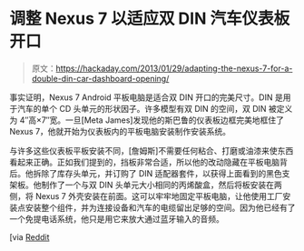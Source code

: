 # 调整 Nexus 7 以适应双 DIN 汽车仪表板开口

> 原文：<https://hackaday.com/2013/01/29/adapting-the-nexus-7-for-a-double-din-car-dashboard-opening/>

事实证明，Nexus 7 Android 平板电脑是适合双 DIN 开口的完美尺寸。DIN 是用于汽车的单个 CD 头单元的形状因子。许多模型有双 DIN 的空间，双 DIN 被定义为 4″高×7″宽。一旦[Meta James]发现他的斯巴鲁的仪表板边框完美地框住了 Nexus 7，他就开始为仪表板内的平板电脑安装制作安装系统。

与许多这些仪表板平板安装不同，[詹姆斯]不需要任何粘合、打磨或油漆来使东西看起来正确。正如我们提到的，挡板非常合适，所以他的改动隐藏在平板电脑背后。他拆除了库存头单元，并订购了 DIN 适配器套件，以获得上面看到的黑色支架板。他制作了一个与双 DIN 头单元大小相同的丙烯酸盒，然后将板安装在两侧，将 Nexus 7 外壳安装在前面。这可以牢牢地固定平板电脑，让他使用工厂安装点安装整个组件，并为连接设备和汽车的电缆留出足够的空间。因为他已经有了一个免提电话系统，他只是用它来放大通过蓝牙输入的音频。

[via [Reddit](http://www.reddit.com/r/Android/comments/1775gm/i_installed_a_nexus_7_tablet_into_my_2008_sti/)